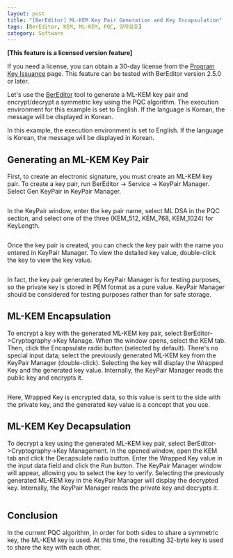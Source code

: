 ```yaml
---
layout: post
title: "[BerEditor] ML-KEM Key Pair Generation and Key Encapsulation"
tags: [BerEditor, KEM, ML-KEM, PQC, 양자암호]
category: Software
---
```


**\[This feature is a licensed version feature\]**

If you need a license, you can obtain a 30-day license from the [Program Key Issuance](https://jykim74.mycafe24.com/user_reg.php) page.
This feature can be tested with BerEditor version 2.5.0 or later.

Let's use the [BerEditor](https://jykim74.tistory.com/36) tool to generate a ML-KEM key pair and encrypt/decrypt a symmetric key using the PQC algorithm. The execution environment for this example is set to English. If the language is Korean, the message will be displayed in Korean.

In this example, the execution environment is set to English. If the language is Korean, the message will be displayed in Korean.

## Generating an ML-KEM Key Pair

First, to create an electronic signature, you must create an ML-KEM key pair. To create a key pair, run BerEditor -> Service -> KeyPair Manager. Select Gen KeyPair in KeyPair Manager.

<img src="">

In the KeyPair window, enter the key pair name, select ML DSA in the PQC section, and select one of the three (KEM_512, KEM_768, KEM_1024) for KeyLength.

<img src="">


Once the key pair is created, you can check the key pair with the name you entered in KeyPair Manager. To view the detailed key value, double-click the key to view the key value.

<img src="">

In fact, the key pair generated by KeyPair Manager is for testing purposes, so the private key is stored in PEM format as a pure value. KeyPair Manager should be considered for testing purposes rather than for safe storage.

## ML-KEM Encapsulation

To encrypt a key with the generated ML-KEM key pair, select BerEditor->Cryptography->Key Manage.
When the window opens, select the KEM tab. Then, click the Encapsulate radio button (selected by default).
There's no special input data; select the previously generated ML-KEM key from the KeyPair Manager (double-click). Selecting the key will display the Wrapped Key and the generated key value. Internally, the KeyPair Manager reads the public key and encrypts it.

<img src="">

Here, Wrapped Key is encrypted data, so this value is sent to the side with the private key, and the generated key value is a concept that you use.

## ML-KEM Key Decapsulation

To decrypt a key using the generated ML-KEM key pair, select BerEditor->Cryptography->Key Management.
In the opened window, open the KEM tab and click the Decapsulate radio button.
Enter the Wrapped Key value in the input data field and click the Run button. The KeyPair Manager window will appear, allowing you to select the key to verify. Selecting the previously generated ML-KEM key in the KeyPair Manager will display the decrypted key. Internally, the KeyPair Manager reads the private key and decrypts it.

<img src="">


## Conclusion

In the current PQC algorithm, in order for both sides to share a symmetric key, the ML-KEM key is used. At this time, the resulting 32-byte key is used to share the key with each other.
